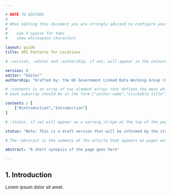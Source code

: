 ```yaml
---

# NOTE TO EDITORS
#
# When editing this document you are strongly advised to configure your editor to 
#
#    use 4 spaces for tabs 
#    show whitespace characters

layout: guide
title: URI Patterns for Locations

# :version, :editor and :authorship, if set, will appear in the coloured page masthead block

version: 0
editor: "Editor"
authorship: "Drafted by: the UK Government Linked Data Working Group (UKGovLD), including representatives from public-sector departments, agencies and local government, linked-data businesses and the broader linked-data community. "

# :contents is an array of two element arrays that defines the menu which appears in the masthead
# each subarray should be in the form ["anchor-name","clickable title"]

contents : [
    ["#introduction","Introduction"]
]

# :status, if set will appear as a warning stripe at the top of the page. use this to mark documents as work in progress etc

status: "Note: This is a draft version that will be informed by the standards.data.gov.uk process and will move to a new home after that."

# The :abstract is the summary of the article that appears on pages which link to this one

abstract: "A short synopsis of the page goes here"

---
```


<h2 id="introduction"><span class="number">1. </span>Introduction</h2>

Lorem ipsum dolor sit amet.
